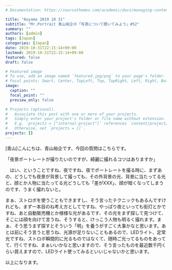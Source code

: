 ```yaml
---
# Documentation: https://sourcethemes.com/academic/docs/managing-content/

title: "Aoyama 2019 10 31"
subtitle: "Mr.Portrait 青山裕企の「写真について聞いてみよう」#52"
summary: ""
authors: [admin]
tags: [Japan]
categories: [Japan]
date: 2019-10-31T22:15:14+09:00
lastmod: 2019-10-31T22:15:14+09:00
featured: false
draft: false

# Featured image
# To use, add an image named `featured.jpg/png` to your page's folder.
# Focal points: Smart, Center, TopLeft, Top, TopRight, Left, Right, BottomLeft, Bottom, BottomRight.
image:
  caption: ""
  focal_point: ""
  preview_only: false

# Projects (optional).
#   Associate this post with one or more of your projects.
#   Simply enter your project's folder or file name without extension.
#   E.g. `projects = ["internal-project"]` references `content/project/deep-learning/index.md`.
#   Otherwise, set `projects = []`.
projects: []
---
```


[青山]こんにちは、青山裕企です、今回の質問はこちらです。

「夜景ポートレートが撮りたいのですが、綺麗に撮れるコツはありますか」

　はい、ということですね、夜ですね、夜でポートレートを撮る時に、まずあの、どうしでも夜景が背景して撮っても、その外背景の光、背景に当たってる光と、顔とか人物に当たってる光どうしても「差がXXX」、顔が暗くなってしまうのです、うまく撮れないと。

まぁ、ストロボを使うこともできますし、そう言ったテクニックもあるんですけれども、まず一本目のね考え方としてですね、やっぱり夜といっても街灯とかですね、あと自動販売機とか様様な光があるです、その光をまず探して見つけて、そこには顔を向けて言うね、そうすると、けっこう人物も明るく撮れます。まぁ、そう思うまず探すとそういう「明」を養うがすごく大事かなと思います。あとは前にそう言うと思うね、光源が足りないこともあるので、LEDライト、定常光ですね、ストロボ瞬間的に光るものではなくて、随時ご光ってるものをあってて、行くですね、まぁいいかなと思いますので、そう言ったものを最近数千円くらい買えますので、LEDライト使ってみるといいじゃないかと思います。

以上になります。
